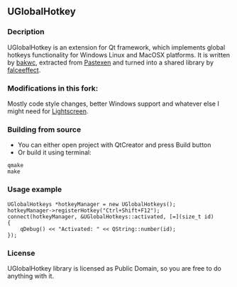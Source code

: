 ## UGlobalHotkey

### Decription  
UGlobalHotkey is an extension for Qt framework, which implements global hotkeys functionality for Windows Linux and MacOSX platforms.
It is written by [bakwc](https://github.com/bakwc), extracted from [Pastexen](https://github.com/bakwc/Pastexen) and turned into a shared library by [falceeffect](https://github.com/falceeffect).

### Modifications in this fork:
Mostly code style changes, better Windows support and whatever else I might need for [Lightscreen](http://github.com/ckaiser/Lightscreen).

### Building from source  
* You can either open project with QtCreator and press Build button
* Or build it using terminal:
``` 
qmake  
make
```

### Usage example  
``` 
UGlobalHotkeys *hotkeyManager = new UGlobalHotkeys(); 
hotkeyManager->registerHotkey("Ctrl+Shift+F12");
connect(hotkeyManager, &UGlobalHotkeys::activated, [=](size_t id)
{
    qDebug() << "Activated: " << QString::number(id);
});
```

### License  
UGlobalHotkey library is licensed as Public Domain, so you are free to do anything with it.
